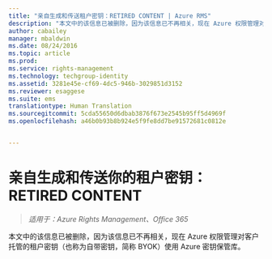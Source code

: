 ```yaml
---
title: "亲自生成和传送租户密钥：RETIRED CONTENT | Azure RMS"
description: "本文中的该信息已被删除，因为该信息已不再相关，现在 Azure 权限管理对客户托管的租户密钥（也称为自带密钥，简称 BYOK）使用 Azure 密钥保管库。"
author: cabailey
manager: mbaldwin
ms.date: 08/24/2016
ms.topic: article
ms.prod: 
ms.service: rights-management
ms.technology: techgroup-identity
ms.assetid: 3281e45e-cf69-4dc5-946b-3029851d3152
ms.reviewer: esaggese
ms.suite: ems
translationtype: Human Translation
ms.sourcegitcommit: 5cda55650d6dbab3876f673e2545b95ff5d4969f
ms.openlocfilehash: a46b0b93b8b924e5f9fe8dd7be91572681c0812e


---
```


# 亲自生成和传送你的租户密钥：RETIRED CONTENT

>*适用于：Azure Rights Management、Office 365*

本文中的该信息已被删除，因为该信息已不再相关，现在 Azure 权限管理对客户托管的租户密钥（也称为自带密钥，简称 BYOK）使用 Azure 密钥保管库。 


<!--HONumber=Sep16_HO2-->


